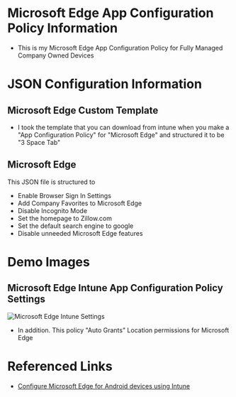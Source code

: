 # Microsoft Edge App Configuration Policy Information

* This is my Microsoft Edge App Configuration Policy for Fully Managed Company Owned Devices

# JSON Configuration Information

## Microsoft Edge Custom Template

* I took the template that you can download from intune when you make a "App Configuration Policy" for "Microsoft Edge" and structured it to be "3 Space Tab"

## Microsoft Edge

This JSON file is structured to

* Enable Browser Sign In Settings
* Add Company Favorites to Microsoft Edge
* Disable Incognito Mode
* Set the homepage to Zillow.com
* Set the default search engine to google
* Disable unneeded Microsoft Edge features

# Demo Images

## Microsoft Edge Intune App Configuration Policy Settings

![Microsoft Edge Intune Settings](https://ldgithubimages.blob.core.windows.net/githubandroidreadmeimages/Microsoft%20Edge/Android%20Microsoft%20Edge.png)

* In addition. This policy "Auto Grants" Location permissions for Microsoft Edge

# Referenced Links

* [Configure Microsoft Edge for Android devices using Intune](https://learn.microsoft.com/en-us/mem/intune/apps/manage-microsoft-edge)